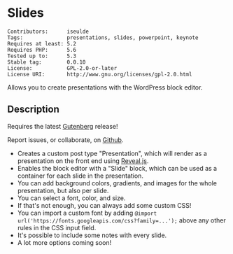 # Slides

    Contributors:      iseulde
    Tags:              presentations, slides, powerpoint, keynote
    Requires at least: 5.2
    Requires PHP:      5.6
    Tested up to:      5.3
    Stable tag:        0.0.10
    License:           GPL-2.0-or-later
    License URI:       http://www.gnu.org/licenses/gpl-2.0.html

Allows you to create presentations with the WordPress block editor.

## Description

Requires the latest [Gutenberg](https://wordpress.org/plugins/gutenberg/) release!

Report issues, or collaborate, on [Github](https://github.com/ellatrix/slides/issues).

* Creates a custom post type "Presentation", which will render as a presentation on the front end using [Reveal.js](https://revealjs.com).
* Enables the block editor with a "Slide" block, which can be used as a container for each slide in the presentation.
* You can add background colors, gradients, and images for the whole presentation, but also per slide.
* You can select a font, color, and size.
* If that's not enough, you can always add some custom CSS!
* You can import a custom font by adding `@import url('https://fonts.googleapis.com/css?family=...');` above any other rules in the CSS input field.
* It's possible to include some notes with every slide.
* A lot more options coming soon!
